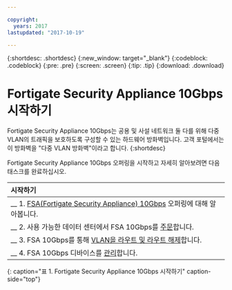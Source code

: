```yaml
---

copyright:
  years: 2017
lastupdated: "2017-10-19"

---
```


{:shortdesc: .shortdesc}
{:new_window: target="_blank"}
{:codeblock: .codeblock}
{:pre: .pre}
{:screen: .screen}
{:tip: .tip}
{:download: .download}

# Fortigate Security Appliance 10Gbps 시작하기

Fortigate Security Appliance 10Gbps는 공용 및 사설 네트워크 둘 다를 위해 다중 VLAN의 트래픽을 보호하도록 구성할 수 있는 하드웨어 방화벽입니다. 고객 포털에서는 이 방화벽을 "다중 VLAN 방화벽"이라고 합니다.
{:shortdesc}

Fortigate Security Appliance 10Gbps 오퍼링을 시작하고 자세히 알아보려면 다음 태스크를 완료하십시오.

|시작하기       |
|:------------------|
|__ 1. [FSA(Fortigate Security Appliance) 10Gbps](about.html) 오퍼링에 대해 알아봅니다. |
|__ 2. 사용 가능한 데이터 센터에서 FSA 10Gbps를 [주문](ordering-firewall.html)합니다. |
|__ 3. FSA 10Gbps를 통해 [VLAN을 라우트 및 라우트 해제](managing-vlans.html)합니다.  |
|__ 4. FSA 10Gbps 디바이스를 [관리](managing-firewall-device-details.html)합니다.
{: caption="표 1. Fortigate Security Appliance 10Gbps 시작하기" caption-side="top"} 
